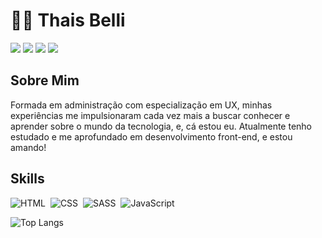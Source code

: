 # 👩‍💻 Thais Belli

<a href="https://github.com/thaisbelli"/><img src="https://img.shields.io/badge/GitHub-17A589?style=for-the-badge&logo=github&logoColor=white"/></a>
<a href="https://www.linkedin.com/in/thaisbelli/"/><img src="https://img.shields.io/badge/LinkedIn-17A589?style=for-the-badge&logo=linkedin&logoColor=white"/></a>
<a href="mailto:thaisbarbosa_belli@hotmail.com"/><img src="https://img.shields.io/badge/Microsoft_Outlook-17A589?style=for-the-badge&logo=microsoft-outlook&logoColor=white"/></a>
<a href="https://api.whatsapp.com/send?phone=5519996963380&text=Ol%C3%A1!"/><img src="https://img.shields.io/badge/WhatsApp-17A589?style=for-the-badge&logo=whatsapp&logoColor=white"/></a>

## Sobre Mim
<p>
    Formada em administração com especialização em UX, minhas experiências me impulsionaram cada vez mais a buscar conhecer e aprender sobre o mundo da tecnologia, e, cá estou eu. Atualmente tenho estudado e me aprofundado em desenvolvimento front-end, e estou amando!
</p>

## Skills

![HTML](https://img.shields.io/badge/HTML-17A589?style=for-the-badge&logo=html5&logoColor=white)&nbsp;
![CSS](https://img.shields.io/badge/CSS-17A589?&style=for-the-badge&logo=css3&logoColor=white)&nbsp;
![SASS](https://img.shields.io/badge/SASS-17A589?&style=for-the-badge&logo=sass&logoColor=white)&nbsp;
![JavaScript](https://img.shields.io/badge/JavaScript-17A589?style=for-the-badge&logo=javascript&logoColor=white)&nbsp;

![Top Langs](https://github-readme-stats.vercel.app/api/top-langs/?username=thaisbelli&layout=compact&theme=gotham)


